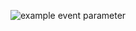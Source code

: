 ![example event parameter](https://github.com/github/docs/actions/workflows/hello-world.yml/badge.svg?event=push)
